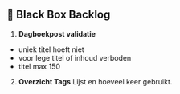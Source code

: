 ## 🔸 Black Box Backlog

1. **Dagboekpost validatie**
  - uniek titel hoeft niet
  - voor lege titel of inhoud verboden
  - titel max 150

2. **Overzicht Tags**
   Lijst en hoeveel keer gebruikt.
